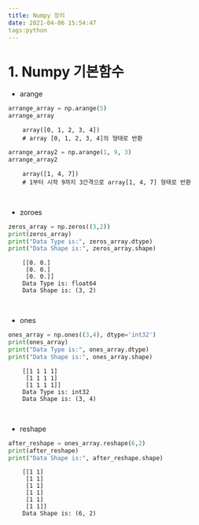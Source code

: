 ```yaml
---
title: Numpy 정리
date: 2021-04-06 15:54:47
tags:python
---
```


# 1. Numpy 기본함수
* arange
```python
arrange_array = np.arange(5)
arrange_array
```
        array([0, 1, 2, 3, 4])
        # array [0, 1, 2, 3, 4]의 형태로 반환
```python
arrange_array2 = np.arange(1, 9, 3)
arrange_array2
```
        array([1, 4, 7])
        # 1부터 시작 9까지 3간격으로 array[1, 4, 7] 형태로 반환 

<br>

* zoroes
```python
zeros_array = np.zeros((3,2))
print(zeros_array)
print("Data Type is:", zeros_array.dtype)
print("Data Shape is:", zeros_array.shape)
```
        [[0. 0.]
         [0. 0.]
         [0. 0.]]
        Data Type is: float64
        Data Shape is: (3, 2)

<br>

* ones
```python
ones_array = np.ones((3,4), dtype='int32')
print(ones_array)
print("Data Type is:", ones_array.dtype)
print("Data Shape is:", ones_array.shape)
```
        [[1 1 1 1]
         [1 1 1 1]
         [1 1 1 1]]
        Data Type is: int32
        Data Shape is: (3, 4)

<br>

* reshape
```python
after_reshape = ones_array.reshape(6,2)
print(after_reshape)
print("Data Shape is:", after_reshape.shape)
```
        [[1 1]
         [1 1]
         [1 1]
         [1 1]
         [1 1]
         [1 1]]
        Data Shape is: (6, 2)
